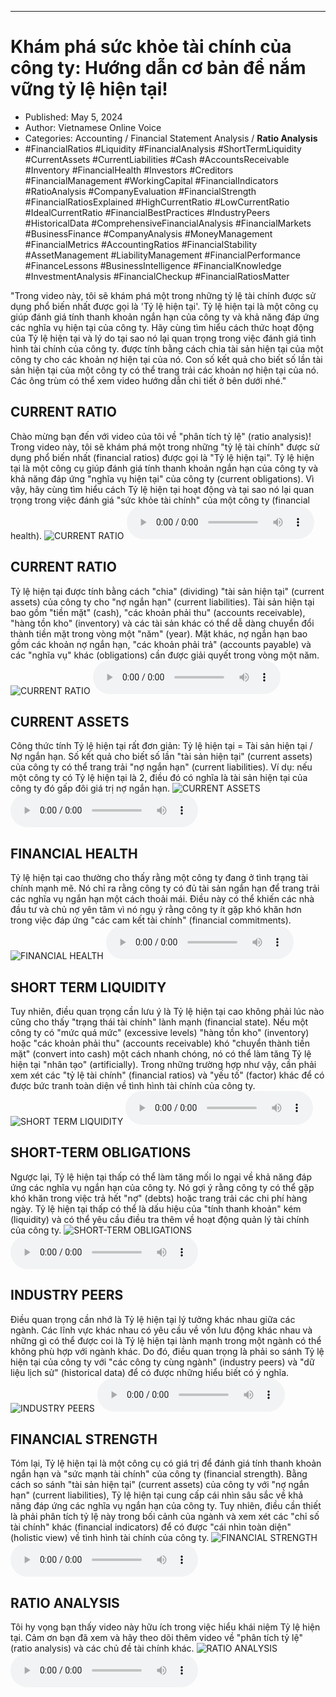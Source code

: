 
---

# Khám phá sức khỏe tài chính của công ty: Hướng dẫn cơ bản để nắm vững tỷ lệ hiện tại!

- Published: May 5, 2024
- Author: Vietnamese Online Voice
- Categories: Accounting / Financial Statement Analysis / **Ratio Analysis**
- #FinancialRatios #Liquidity #FinancialAnalysis #ShortTermLiquidity #CurrentAssets #CurrentLiabilities #Cash #AccountsReceivable #Inventory #FinancialHealth #Investors #Creditors #FinancialManagement #WorkingCapital #FinancialIndicators #RatioAnalysis #CompanyEvaluation #FinancialStrength #FinancialRatiosExplained #HighCurrentRatio #LowCurrentRatio #IdealCurrentRatio #FinancialBestPractices #IndustryPeers #HistoricalData #ComprehensiveFinancialAnalysis #FinancialMarkets #BusinessFinance #CompanyAnalysis #MoneyManagement #FinancialMetrics #AccountingRatios #FinancialStability #AssetManagement #LiabilityManagement #FinancialPerformance #FinanceLessons #BusinessIntelligence #FinancialKnowledge #InvestmentAnalysis #FinancialCheckup #FinancialRatiosMatter

"Trong video này, tôi sẽ khám phá một trong những tỷ lệ tài chính được sử dụng phổ biến nhất được gọi là 'Tỷ lệ hiện tại'. Tỷ lệ hiện tại là một công cụ giúp đánh giá tính thanh khoản ngắn hạn của công ty và khả năng đáp ứng các nghĩa vụ hiện tại của công ty. Hãy cùng tìm hiểu cách thức hoạt động của Tỷ lệ hiện tại và lý do tại sao nó lại quan trọng trong việc đánh giá tình hình tài chính của công ty. được tính bằng cách chia tài sản hiện tại của một công ty cho các khoản nợ hiện tại của nó. Con số kết quả cho biết số lần tài sản hiện tại của một công ty có thể trang trải các khoản nợ hiện tại của nó. Các ông trùm có thể xem video hướng dẫn chi tiết ở bên dưới nhé."


## CURRENT RATIO

Chào mừng bạn đến với video của tôi về "phân tích tỷ lệ" (ratio analysis)! Trong video này, tôi sẽ khám phá một trong những "tỷ lệ tài chính" được sử dụng phổ biến nhất (financial ratios) được gọi là "Tỷ lệ hiện tại". Tỷ lệ hiện tại là một công cụ giúp đánh giá tính thanh khoản ngắn hạn của công ty và khả năng đáp ứng "nghĩa vụ hiện tại" của công ty (current obligations). Vì vậy, hãy cùng tìm hiểu cách Tỷ lệ hiện tại hoạt động và tại sao nó lại quan trọng trong việc đánh giá "sức khỏe tài chính" của một công ty (financial health).
![CURRENT RATIO](https://http-archiver-apis-production-80.schnworks.com/storage/images/transitions/2024-05-04/transition-29633012926-Montserrat-Regular-9C27B0.jpg)
<audio controls>
    <source src="https://http-archiver-apis-production-80.schnworks.com/storage/storage/audio/file-9313856367.mp3" type="audio/mpeg">
</audio>



## CURRENT RATIO

Tỷ lệ hiện tại được tính bằng cách "chia" (dividing) "tài sản hiện tại" (current assets) của công ty cho "nợ ngắn hạn" (current liabilities). Tài sản hiện tại bao gồm "tiền mặt" (cash), "các khoản phải thu" (accounts receivable), "hàng tồn kho" (inventory) và các tài sản khác có thể dễ dàng chuyển đổi thành tiền mặt trong vòng một "năm" (year). Mặt khác, nợ ngắn hạn bao gồm các khoản nợ ngắn hạn, "các khoản phải trả" (accounts payable) và các "nghĩa vụ" khác (obligations) cần được giải quyết trong vòng một năm.
![CURRENT RATIO](https://http-archiver-apis-production-80.schnworks.com/storage/images/transitions/2024-05-04/transition--31095946485-Montserrat-Regular-9C27B0.jpg)
<audio controls>
    <source src="https://http-archiver-apis-production-80.schnworks.com/storage/storage/audio/file-13698308956.mp3" type="audio/mpeg">
</audio>



## CURRENT ASSETS

Công thức tính Tỷ lệ hiện tại rất đơn giản: Tỷ lệ hiện tại = Tài sản hiện tại / Nợ ngắn hạn. Số kết quả cho biết số lần "tài sản hiện tại" (current assets) của công ty có thể trang trải "nợ ngắn hạn" (current liabilities). Ví dụ: nếu một công ty có Tỷ lệ hiện tại là 2, điều đó có nghĩa là tài sản hiện tại của công ty đó gấp đôi giá trị nợ ngắn hạn.
![CURRENT ASSETS](https://http-archiver-apis-production-80.schnworks.com/storage/images/transitions/2024-05-04/transition-272416325-Montserrat-Black-880E4F.jpg)
<audio controls>
    <source src="https://http-archiver-apis-production-80.schnworks.com/storage/storage/audio/file-13715362852.mp3" type="audio/mpeg">
</audio>



## FINANCIAL HEALTH

Tỷ lệ hiện tại cao thường cho thấy rằng một công ty đang ở tình trạng tài chính mạnh mẽ. Nó chỉ ra rằng công ty có đủ tài sản ngắn hạn để trang trải các nghĩa vụ ngắn hạn một cách thoải mái. Điều này có thể khiến các nhà đầu tư và chủ nợ yên tâm vì nó ngụ ý rằng công ty ít gặp khó khăn hơn trong việc đáp ứng "các cam kết tài chính" (financial commitments).
![FINANCIAL HEALTH](https://http-archiver-apis-production-80.schnworks.com/storage/images/transitions/2024-05-04/transition-42213745964-Montserrat-ExtraBold-673AB7.jpg)
<audio controls>
    <source src="https://http-archiver-apis-production-80.schnworks.com/storage/storage/audio/file-30743314658.mp3" type="audio/mpeg">
</audio>



## SHORT TERM LIQUIDITY

Tuy nhiên, điều quan trọng cần lưu ý là Tỷ lệ hiện tại cao không phải lúc nào cũng cho thấy "trạng thái tài chính" lành mạnh (financial state). Nếu một công ty có "mức quá mức" (excessive levels) "hàng tồn kho" (inventory) hoặc "các khoản phải thu" (accounts receivable) khó "chuyển thành tiền mặt" (convert into cash) một cách nhanh chóng, nó có thể làm tăng Tỷ lệ hiện tại "nhân tạo" (artificially). Trong những trường hợp như vậy, cần phải xem xét các "tỷ lệ tài chính" (financial ratios) và "yếu tố" (factor) khác để có được bức tranh toàn diện về tình hình tài chính của công ty.
![SHORT TERM LIQUIDITY](https://http-archiver-apis-production-80.schnworks.com/storage/images/transitions/2024-05-04/transition--42230244947-Montserrat-ExtraBold-9C27B0.jpg)
<audio controls>
    <source src="https://http-archiver-apis-production-80.schnworks.com/storage/storage/audio/file-8739394026.mp3" type="audio/mpeg">
</audio>



## SHORT-TERM OBLIGATIONS

Ngược lại, Tỷ lệ hiện tại thấp có thể làm tăng mối lo ngại về khả năng đáp ứng các nghĩa vụ ngắn hạn của công ty. Nó gợi ý rằng công ty có thể gặp khó khăn trong việc trả hết "nợ" (debts) hoặc trang trải các chi phí hàng ngày. Tỷ lệ hiện tại thấp có thể là dấu hiệu của "tính thanh khoản" kém (liquidity) và có thể yêu cầu điều tra thêm về hoạt động quản lý tài chính của công ty.
![SHORT-TERM OBLIGATIONS](https://http-archiver-apis-production-80.schnworks.com/storage/images/transitions/2024-05-04/transition--22877002094-Montserrat-Black-9C27B0.jpg)
<audio controls>
    <source src="https://http-archiver-apis-production-80.schnworks.com/storage/storage/audio/file-1265455987.mp3" type="audio/mpeg">
</audio>



## INDUSTRY PEERS

Điều quan trọng cần nhớ là Tỷ lệ hiện tại lý tưởng khác nhau giữa các ngành. Các lĩnh vực khác nhau có yêu cầu về vốn lưu động khác nhau và những gì có thể được coi là Tỷ lệ hiện tại lành mạnh trong một ngành có thể không phù hợp với ngành khác. Do đó, điều quan trọng là phải so sánh Tỷ lệ hiện tại của công ty với "các công ty cùng ngành" (industry peers) và "dữ liệu lịch sử" (historical data) để có được những hiểu biết có ý nghĩa.
![INDUSTRY PEERS](https://http-archiver-apis-production-80.schnworks.com/storage/images/transitions/2024-05-04/transition--4480979595-Montserrat-Black-512DA8.jpg)
<audio controls>
    <source src="https://http-archiver-apis-production-80.schnworks.com/storage/storage/audio/file-7309985005.mp3" type="audio/mpeg">
</audio>



## FINANCIAL STRENGTH

Tóm lại, Tỷ lệ hiện tại là một công cụ có giá trị để đánh giá tính thanh khoản ngắn hạn và "sức mạnh tài chính" của công ty (financial strength). Bằng cách so sánh "tài sản hiện tại" (current assets) của công ty với "nợ ngắn hạn" (current liabilities), Tỷ lệ hiện tại cung cấp cái nhìn sâu sắc về khả năng đáp ứng các nghĩa vụ ngắn hạn của công ty. Tuy nhiên, điều cần thiết là phải phân tích tỷ lệ này trong bối cảnh của ngành và xem xét các "chỉ số tài chính" khác (financial indicators) để có được "cái nhìn toàn diện" (holistic view) về tình hình tài chính của công ty.
![FINANCIAL STRENGTH](https://http-archiver-apis-production-80.schnworks.com/storage/images/transitions/2024-05-04/transition-18314373762-Montserrat-SemiBold-512DA8.jpg)
<audio controls>
    <source src="https://http-archiver-apis-production-80.schnworks.com/storage/storage/audio/file-21944550779.mp3" type="audio/mpeg">
</audio>



## RATIO ANALYSIS

Tôi hy vọng bạn thấy video này hữu ích trong việc hiểu khái niệm Tỷ lệ hiện tại. Cảm ơn bạn đã xem và hãy theo dõi thêm video về "phân tích tỷ lệ" (ratio analysis) và các chủ đề tài chính khác.
![RATIO ANALYSIS](https://http-archiver-apis-production-80.schnworks.com/storage/images/transitions/2024-05-04/transition-7522605439-Montserrat-Regular-4A148C.jpg)
<audio controls>
    <source src="https://http-archiver-apis-production-80.schnworks.com/storage/storage/audio/file-8179872295.mp3" type="audio/mpeg">
</audio>

